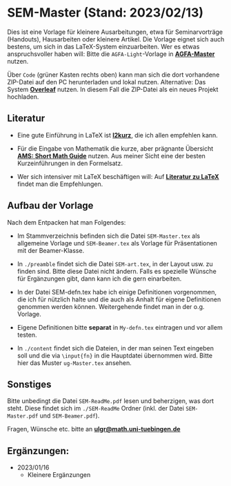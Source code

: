 
# SEM-Master (Stand: 2023/02/13)

Dies ist eine Vorlage für kleinere Ausarbeitungen, etwa für Seminarvorträge (Handouts), Hausarbeiten oder kleinere Artikel. Die Vorlage eignet sich auch bestens, um sich in das LaTeX-System einzuarbeiten. Wer es etwas anspruchsvoller haben will: Bitte die `AGFA-Light`-Vorlage in [**AGFA-Master**](https://github.com/ugroh/AGFA-Master) nutzen. 

Über `Code` (grüner Kasten rechts oben) kann man sich die dort vorhandene ZIP-Datei auf den PC herunterladen und lokal nutzen. Alternative: Das System [**Overleaf**](https://www.overleaf.com) nutzen. In diesem Fall die ZIP-Datei als ein neues Projekt hochladen. 

## Literatur

* Eine gute Einführung in LaTeX ist [**l2kurz**](https://ftp.agdsn.de/pub/mirrors/latex/dante/info/lshort/german/l2kurz.pdf), die ich allen empfehlen kann. 

* Für die Eingabe von Mathematik die kurze, aber prägnante Übersicht [**AMS: Short Math Guide**](https://ctan.org/pkg/short-math-guide) nutzen. Aus meiner Sicht eine der besten Kurzeinführungen in den Formelsatz. 

* Wer sich intensiver mit LaTeX beschäftigen will: Auf [**Literatur zu LaTeX**](https://www.dante.de/dante-e-v/literatur/) findet man die Empfehlungen. 

## Aufbau der Vorlage

Nach dem Entpacken hat man Folgendes: 

* Im Stammverzeichnis befinden sich die Datei `SEM-Master.tex` als allgemeine Vorlage und `SEM-Beamer.tex` als Vorlage für Präsentationen mit der Beamer-Klasse.

* In `./preamble` findet sich die Datei `SEM-art.tex`, in der Layout usw. zu finden sind. Bitte diese Datei nicht ändern. Falls es spezielle Wünsche für Ergänzungen gibt, dann kann ich die gern einarbeiten.

* In der Datei SEM-defn.tex habe ich einige Definitionen vorgenommen, die ich für nützlich halte und die auch als Anhalt für eigene Definitionen genommen werden können. Weitergehende findet man in der o.g. Vorlage.

* Eigene Definitionen bitte **separat** in `My-defn.tex` eintragen und vor allem testen. 

* In `./content` findet sich die Dateien, in der man seinen Text eingeben soll und die via `\input{fn}` in die Hauptdatei übernommen wird. Bitte hier das Muster `ug-Master.tex` ansehen.

## Sonstiges 	 
	 
Bitte unbedingt die Datei `SEM-ReadMe.pdf` lesen und beherzigen, was dort steht. 
Diese findet sich im `./SEM-ReadMe` Ordner (inkl. der Datei `SEM-Master.pdf` und `SEM-Beamer.pdf`). 

Fragen,  Wünsche etc. bitte an **<ulgr@math.uni-tuebingen.de>**

## Ergänzungen:

* 2023/01/16
	- Kleinere Ergänzungen


	




